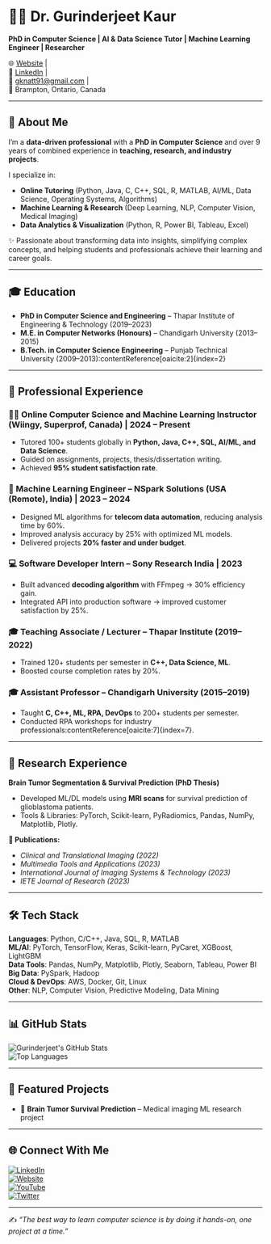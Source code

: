 # 👩‍💻 Dr. Gurinderjeet Kaur

**PhD in Computer Science | AI & Data Science Tutor | Machine Learning Engineer | Researcher**

🌐 [Website](https://thecomputersciencetutor.com/) |  
💼 [LinkedIn](https://www.linkedin.com/in/gknatt/) |  
📧 gknatt91@gmail.com |  
📍 Brampton, Ontario, Canada  

---

## 🚀 About Me

I’m a **data-driven professional** with a **PhD in Computer Science** and over 9 years of combined experience in **teaching, research, and industry projects**.  

I specialize in:  
- **Online Tutoring** (Python, Java, C, C++, SQL, R, MATLAB, AI/ML, Data Science, Operating Systems, Algorithms)  
- **Machine Learning & Research** (Deep Learning, NLP, Computer Vision, Medical Imaging)  
- **Data Analytics & Visualization** (Python, R, Power BI, Tableau, Excel)  

✨ Passionate about transforming data into insights, simplifying complex concepts, and helping students and professionals achieve their learning and career goals.

---

## 🎓 Education

- **PhD in Computer Science and Engineering** – Thapar Institute of Engineering & Technology (2019–2023)  
- **M.E. in Computer Networks (Honours)** – Chandigarh University (2013–2015)  
- **B.Tech. in Computer Science Engineering** – Punjab Technical University (2009–2013):contentReference[oaicite:2]{index=2}

---

## 💼 Professional Experience

### 🧑‍🏫 Online Computer Science and Machine Learning Instructor (Wiingy, Superprof, Canada) | 2024 – Present  
- Tutored 100+ students globally in **Python, Java, C++, SQL, AI/ML, and Data Science**.  
- Guided on assignments, projects, thesis/dissertation writing.  
- Achieved **95% student satisfaction rate**.  

### 🤖 Machine Learning Engineer – NSpark Solutions (USA (Remote), India) | 2023 – 2024  
- Designed ML algorithms for **telecom data automation**, reducing analysis time by 60%.  
- Improved analysis accuracy by 25% with optimized ML models.  
- Delivered projects **20% faster and under budget**.  

### 💻 Software Developer Intern – Sony Research India | 2023  
- Built advanced **decoding algorithm** with FFmpeg → 30% efficiency gain.  
- Integrated API into production software → improved customer satisfaction by 25%.  

### 🎓 Teaching Associate / Lecturer – Thapar Institute (2019–2022)  
- Trained 120+ students per semester in **C++, Data Science, ML**.  
- Boosted course completion rates by 20%.  

### 🎓 Assistant Professor – Chandigarh University (2015–2019)  
- Taught **C, C++, ML, RPA, DevOps** to 200+ students per semester.  
- Conducted RPA workshops for industry professionals:contentReference[oaicite:7]{index=7}.  

---

## 🔬 Research Experience

**Brain Tumor Segmentation & Survival Prediction (PhD Thesis)**  
- Developed ML/DL models using **MRI scans** for survival prediction of glioblastoma patients.  
- Tools & Libraries: PyTorch, Scikit-learn, PyRadiomics, Pandas, NumPy, Matplotlib, Plotly.  

**📄 Publications:**  
- *Clinical and Translational Imaging (2022)*  
- *Multimedia Tools and Applications (2023)*  
- *International Journal of Imaging Systems & Technology (2023)*  
- *IETE Journal of Research (2023)*

---

## 🛠️ Tech Stack

**Languages**: Python, C/C++, Java, SQL, R, MATLAB  
**ML/AI**: PyTorch, TensorFlow, Keras, Scikit-learn, PyCaret, XGBoost, LightGBM  
**Data Tools**: Pandas, NumPy, Matplotlib, Plotly, Seaborn, Tableau, Power BI  
**Big Data**: PySpark, Hadoop  
**Cloud & DevOps**: AWS, Docker, Git, Linux  
**Other**: NLP, Computer Vision, Predictive Modeling, Data Mining

---

## 📊 GitHub Stats

![Gurinderjeet's GitHub Stats](https://github-readme-stats.vercel.app/api?username=gjkaur&show_icons=true&theme=radical)  
![Top Languages](https://github-readme-stats.vercel.app/api/top-langs/?username=gjkaur&layout=compact&theme=radical)

---

## 📌 Featured Projects

- 🔹   **Brain Tumor Survival Prediction** – Medical imaging ML research project  

---

## 🌐 Connect With Me

[![LinkedIn](https://img.shields.io/badge/LinkedIn-blue?style=for-the-badge&logo=linkedin)](https://www.linkedin.com/in/gknatt/)  
[![Website](https://img.shields.io/badge/Website-Portfolio-green?style=for-the-badge&logo=google-chrome)](https://thecomputersciencetutor.com/)  
[![YouTube](https://img.shields.io/badge/YouTube-red?style=for-the-badge&logo=youtube)](https://youtube.com/)  
[![Twitter](https://img.shields.io/badge/Twitter-blue?style=for-the-badge&logo=twitter)](https://twitter.com/)  

---

✍️ *“The best way to learn computer science is by doing it hands-on, one project at a time.”*  
